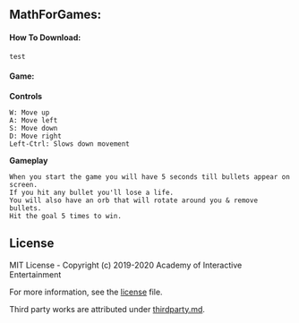 ## MathForGames:

#### How To Download:

    test

#### Game:

**Controls**

    W: Move up
    A: Move left
    S: Move down
    D: Move right
    Left-Ctrl: Slows down movement

**Gameplay**

    When you start the game you will have 5 seconds till bullets appear on screen.
    If you hit any bullet you'll lose a life.
    You will also have an orb that will rotate around you & remove bullets.
    Hit the goal 5 times to win.

## License

MIT License - Copyright (c) 2019-2020 Academy of Interactive Entertainment

For more information, see the [license][lic] file.

Third party works are attributed under [thirdparty.md][3p].

[lic]:LICENSE.md
[3p]:THIRDPARTY.md
[raylib]:https://github.com/raysan5/raylib
